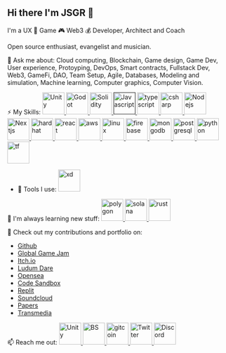 ## Hi there I'm JSGR 👋

I'm a UX 👊 Game 🎮 Web3 💰 Developer, Architect and Coach

Open source enthusiast, evangelist and musician.

💬 Ask me about:
Cloud computing, Blockchain, Game design, Game Dev, User experience, Protoyping, DevOps, Smart contracts, Fullstack Dev, Web3, GameFi, DAO, Team Setup, Agile, Databases, Modeling and simulation, Machine learning, Computer graphics, Computer Vision.

⚡ My Skills:
<a href="https://www.unity.com/" target="_blank" rel="noreferrer"> <img src="https://marcas-logos.net/wp-content/uploads/2020/11/Unity-logo-1.jpg" alt="Unity" width="50"/> </a>
<a href="https://www.godotengine.com/" target="_blank" rel="noreferrer"> <img src="https://upload.wikimedia.org/wikipedia/commons/thumb/6/6a/Godot_icon.svg/1024px-Godot_icon.svg.png" alt="Godot" width="50"/> </a>
<a href="https://soliditylang.org" target="_blank" rel="noreferrer"> <img src="https://miro.medium.com/max/1021/1*6PyBsw_sP7tP_ff_I-Ie6g.png" alt="Solidity" width="50"/> </a>
<a href="" target="_blank" rel="noreferrer"> <img src="https://upload.wikimedia.org/wikipedia/commons/thumb/9/99/Unofficial_JavaScript_logo_2.svg/1024px-Unofficial_JavaScript_logo_2.svg.png" alt="Javascript" width="50"/> </a>
<a href="https://www.typescriptlang.org/" target="_blank" rel="noreferrer"> <img src="https://upload.wikimedia.org/wikipedia/commons/thumb/4/4c/Typescript_logo_2020.svg/1024px-Typescript_logo_2020.svg.png" alt="typescript" width="50"/> </a>
<a href="https://docs.microsoft.com/en-us/dotnet/csharp/" target="_blank" rel="noreferrer"> <img src="https://seeklogo.com/images/C/c-sharp-c-logo-02F17714BA-seeklogo.com.png" alt="csharp" width="50"/> </a>
<a href="https://nodejs.org/en/" target="_blank" rel="noreferrer"> <img src="https://walde.co/wp-content/uploads/2016/09/nodejs_logo.png" alt="Nodejs" width="50"/> </a>
<a href="https://nextjs.org/" target="_blank" rel="noreferrer"> <img src="https://media.graphcms.com/VKHHNvEETYqZRkqgjybc" alt="Nextjs" width="50"/> </a>
<a href="https://hardhat.org/" target="_blank" rel="noreferrer"> <img src="https://seeklogo.com/images/H/hardhat-logo-888739EBB4-seeklogo.com.png" alt="hardhat" width="50"/> </a>
<a href="https://reactjs.org/" target="_blank" rel="noreferrer"> <img src="https://logojinni.com/image/logos/react-446.svg" alt="react" width="50"/> </a>
<a href="https://aws.amazon.com/" target="_blank" rel="noreferrer"> <img src="https://logowik.com/content/uploads/images/aws-amazon-web-services.jpg" alt="aws" width="50"/> </a>
<a href="https://www.linux.com/" target="_blank" rel="noreferrer"> <img src="https://cdn.worldvectorlogo.com/logos/tux.svg" alt="linux" width="50"/> </a>
<a href="https://www.firebase.com/" target="_blank" rel="noreferrer"> <img src="https://cdn.worldvectorlogo.com/logos/firebase-1.svg" alt="firebase" width="50"/> </a>
<a href="https://www.mongodb.com/" target="_blank" rel="noreferrer"> <img src="https://1000marcas.net/wp-content/uploads/2021/06/MongoDB-Logo.jpg" alt="mongodb" width="50"/> </a>
<a href="https://www.potgresql.org/" target="_blank" rel="noreferrer"> <img src="https://upload.wikimedia.org/wikipedia/commons/thumb/2/29/Postgresql_elephant.svg/1200px-Postgresql_elephant.svg.png" alt="postgresql" width="50"/> </a>
<a href="https://www.python.com/" target="_blank" rel="noreferrer"> <img src="https://upload.wikimedia.org/wikipedia/commons/thumb/c/c3/Python-logo-notext.svg/2048px-Python-logo-notext.svg.png" alt="python" width="50"/> </a>
<a href="https://www.tensorflow.org/" target="_blank" rel="noreferrer"> <img src="https://upload.wikimedia.org/wikipedia/commons/thumb/2/2d/Tensorflow_logo.svg/1200px-Tensorflow_logo.svg.png" alt="tf" width="50"/> </a>

- 🔨 Tools I use:
<a href="https://www.adobe.com/products/xd.html" target="_blank" rel="noreferrer"> <img src="https://upload.wikimedia.org/wikipedia/commons/thumb/c/c2/Adobe_XD_CC_icon.svg/1200px-Adobe_XD_CC_icon.svg.png" alt="xd" width="50"/> </a>

🌱 I'm always learning new stuff: 
<a href="https://www.godotengine.com/" target="_blank" rel="noreferrer"> <img src="https://ffnews.com/wp-content/uploads/2021/07/q4itcBEb_400x400.jpg" alt="polygon" width="50"/> </a>
<a href="https://www.godotengine.com/" target="_blank" rel="noreferrer"> <img src="https://seeklogo.com/images/S/solana-sol-logo-12828AD23D-seeklogo.com.png" alt="solana" width="50"/> </a>
<a href="https://www.godotengine.com/" target="_blank" rel="noreferrer"> <img src="https://user-images.githubusercontent.com/739070/62526177-3fcb4700-b828-11e9-8c7a-4e31dbf65dc7.png" alt="rust" width="50"/> </a>

👯 Check out my contributions and portfolio on:
- <a href="https://www.github.com/" target="_blank" rel="noreferrer">Github</a>
- <a href="https://www.github.com/" target="_blank" rel="noreferrer">Global Game Jam</a>
- <a href="https://www.github.com/" target="_blank" rel="noreferrer">Itch.io</a>
- <a href="https://www.github.com/" target="_blank" rel="noreferrer">Ludum Dare</a>
- <a href="https://www.github.com/" target="_blank" rel="noreferrer">Opensea</a>
- <a href="https://www.github.com/" target="_blank" rel="noreferrer">Code Sandbox</a>
- <a href="https://www.github.com/" target="_blank" rel="noreferrer">Replit</a>
- <a href="https://www.github.com/" target="_blank" rel="noreferrer">Soundcloud</a>
- <a href="https://www.github.com/" target="_blank" rel="noreferrer">Papers</a>
- <a href="https://www.github.com/" target="_blank" rel="noreferrer">Transmedia</a>

📫 Reach me out:
<a href="https://www.linkedin.com/in/sebastian-gomez-rosas" target="_blank" rel="noreferrer"> <img src="https://cdn-icons-png.flaticon.com/512/174/174857.png?w=360" alt="Unity" width="50"/> </a>
<a href="https://buildspace.so/" target="_blank" rel="noreferrer"> <img src="https://ethereum.org/static/6c8cbe3553e716b23b087240b3630de1/90cd3/buildspace.png" alt="BS" width="50"/> </a>
<a href="https://www.gitcoin.co/" target="_blank" rel="noreferrer"> <img src="https://user-images.githubusercontent.com/23297747/40148910-112c56d4-5936-11e8-95df-aa9796b33bf3.png" alt="gitcoin" width="50"/> </a>
<a href="https://www.twitter.com/sebasnaranja" target="_blank" rel="noreferrer"> <img src="https://cdn.computerhoy.com/sites/navi.axelspringer.es/public/styles/480/public/media/image/2013/08/17981-logo-twitter.png?itok=dElA6iAV" alt="Twitter" width="50"/> </a>
<a href="https://discordapp.com/users/950491192691396629" target="_blank" rel="noreferrer"> <img src="https://logodownload.org/wp-content/uploads/2017/11/discord-logo-4-1.png" alt="Discord" width="50"/> </a>

<!--
**muddokon/muddokon** is a ✨ _special_ ✨ repository because its `README.md` (this file) appears on your GitHub profile.

Here are some ideas to get you started:

- 🔭 I’m currently working on ...
- 🌱 I’m currently learning ...
- 👯 I’m looking to collaborate on ...
- 🤔 I’m looking for help with ...
- 💬 Ask me about ...
- 📫 How to reach me: ...
- 😄 Pronouns: ...
- ⚡ Fun fact: ...
-->
